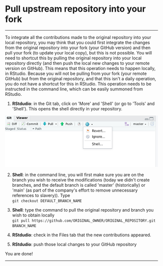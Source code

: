 # Pull upstream repository into your fork

***

To integrate all the contributions made to the original repository into your local repository, you may think that you could first integrate the changes from the original repository into your fork (your GitHub version) and then pull your fork (to update your local copy), but this is not possible. You will need to shortcut this by pulling the original repository into your local repository directly (and then push the local new changes to your remote version on GitHub). This means that this operation needs to happen locally, in RStudio. Because you will not be pulling from your fork (your remote GitHub) but from the original repository, and that this isn't a daily operation, you do not have a shortcut for this in RStudio. This operation needs to be instructed in the command line, which can be easily summoned from RStudio.

1. **RStdudio**: in the Git tab, click on 'More' and 'Shell' (or go to 'Tools' and 'Shell'). This opens the shell directly in your repository.

![](./assets/open-shell.png)

2. **Shell**: in the command line, you will first make sure you are on the branch you wish to receive the modifications (today we didn't create branches, and the default branch is called 'master' (historically) or 'main' (as part of the company's effort to remove unnecessary references to slavery)). Type  
`git checkout DEFAULT_BRANCH_NAME`

3. **Shell**: type the command to pull the original repository and branch you wish to obtain locally  
`git pull https://github.com/ORIGINAL_OWNER/ORIGINAL_REPOSITORY.git BRANCH_NAME`

<!--     ![](./assets/command-line.png)  -->

4. **RStdudio**: check in the Files tab that the new contributions appeared.

5. **RStdudio**: push those local changes to your GitHub repository
<!--     ![](./assets/final-push.png)  -->


You are done!

***
